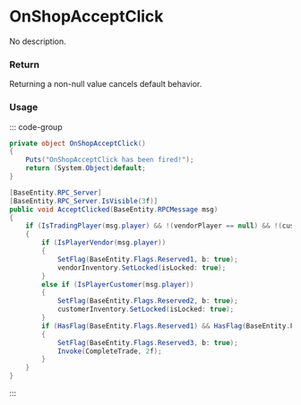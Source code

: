 # OnShopAcceptClick
<Badge type="info" text="Shop"/><Badge type="danger" text="Carbon Compatible"/><Badge type="warning" text="Oxide Compatible"/>
No description.
### Return
Returning a non-null value cancels default behavior.

### Usage
::: code-group
```csharp [Example]
private object OnShopAcceptClick()
{
	Puts("OnShopAcceptClick has been fired!");
	return (System.Object)default;
}
```
```csharp [Source — Assembly-CSharp @ ShopFront]
[BaseEntity.RPC_Server]
[BaseEntity.RPC_Server.IsVisible(3f)]
public void AcceptClicked(BaseEntity.RPCMessage msg)
{
	if (IsTradingPlayer(msg.player) && !(vendorPlayer == null) && !(customerPlayer == null))
	{
		if (IsPlayerVendor(msg.player))
		{
			SetFlag(BaseEntity.Flags.Reserved1, b: true);
			vendorInventory.SetLocked(isLocked: true);
		}
		else if (IsPlayerCustomer(msg.player))
		{
			SetFlag(BaseEntity.Flags.Reserved2, b: true);
			customerInventory.SetLocked(isLocked: true);
		}
		if (HasFlag(BaseEntity.Flags.Reserved1) && HasFlag(BaseEntity.Flags.Reserved2))
		{
			SetFlag(BaseEntity.Flags.Reserved3, b: true);
			Invoke(CompleteTrade, 2f);
		}
	}
}

```
:::

